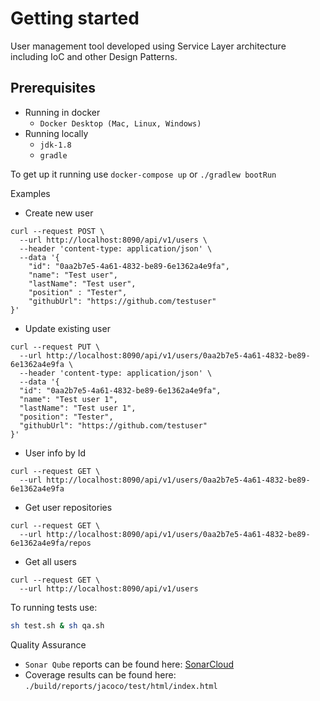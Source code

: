 
# Getting started
User management tool developed using Service Layer architecture including IoC and other Design Patterns.
 
## Prerequisites

- Running in docker
  - `Docker Desktop (Mac, Linux, Windows)`
- Running locally
  - `jdk-1.8`
  - `gradle`
  
 
To get up it running use `docker-compose up` or `./gradlew bootRun`
 
Examples

- Create new user
```shell script
curl --request POST \
  --url http://localhost:8090/api/v1/users \
  --header 'content-type: application/json' \
  --data '{
    "id": "0aa2b7e5-4a61-4832-be89-6e1362a4e9fa",
    "name": "Test user",
    "lastName": "Test user",
	"position" : "Tester",
    "githubUrl": "https://github.com/testuser"
}'
```
- Update existing user
```shell script
curl --request PUT \
  --url http://localhost:8090/api/v1/users/0aa2b7e5-4a61-4832-be89-6e1362a4e9fa \
  --header 'content-type: application/json' \
  --data '{
  "id": "0aa2b7e5-4a61-4832-be89-6e1362a4e9fa",
  "name": "Test user 1",
  "lastName": "Test user 1",
  "position": "Tester",
  "githubUrl": "https://github.com/testuser"
}'
```
- User info by Id
```shell script
curl --request GET \
  --url http://localhost:8090/api/v1/users/0aa2b7e5-4a61-4832-be89-6e1362a4e9fa
```
- Get user repositories
```shell script
curl --request GET \
  --url http://localhost:8090/api/v1/users/0aa2b7e5-4a61-4832-be89-6e1362a4e9fa/repos
```
- Get all users
```shell script
curl --request GET \
  --url http://localhost:8090/api/v1/users
``` 

To running tests use:
```bash
sh test.sh & sh qa.sh 
```

Quality Assurance  
- `Sonar Qube` reports can be found here: [SonarCloud](https://sonarcloud.io/dashboard?id=sample-user-management)
- Coverage results can be found here: `./build/reports/jacoco/test/html/index.html`